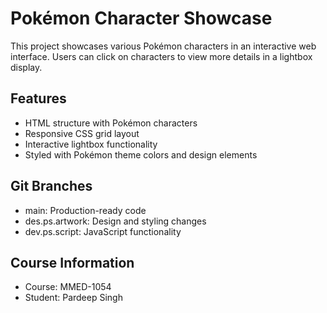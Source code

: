 # Pokémon Character Showcase

This project showcases various Pokémon characters in an interactive web interface. Users can click on characters to view more details in a lightbox display.

## Features
- HTML structure with Pokémon characters
- Responsive CSS grid layout
- Interactive lightbox functionality
- Styled with Pokémon theme colors and design elements

## Git Branches
- main: Production-ready code
- des.ps.artwork: Design and styling changes
- dev.ps.script: JavaScript functionality

## Course Information
- Course: MMED-1054
- Student: Pardeep Singh
